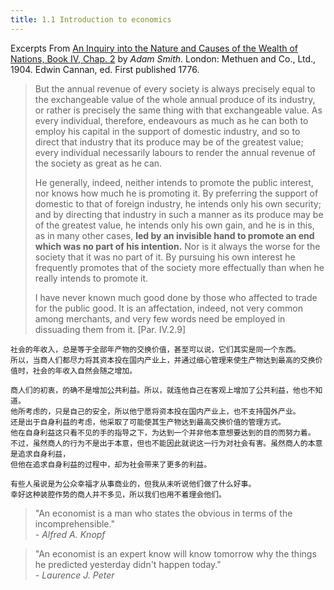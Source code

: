 ```yaml
---
title: 1.1 Introduction to economics
---
```


Excerpts
From [An Inquiry into the Nature and Causes of the Wealth of Nations, Book IV, Chap. 2](https://www.econlib.org/library/Smith/smWN.html?chapter_num=27#book-reader) by _Adam Smith_. London: Methuen and Co., Ltd., 1904. Edwin Cannan, ed. First published 1776.

> But the annual revenue of every society is always precisely equal to the exchangeable value of the whole annual produce of its industry, or rather is precisely the same thing with that exchangeable value.
> As every individual, therefore, endeavours as much as he can both to employ his capital in the support of domestic industry, and so to direct that industry that its produce may be of the greatest value; every individual necessarily labours to render the annual revenue of the society as great as he can.
>
> He generally, indeed, neither intends to promote the public interest, nor knows how much he is promoting it.
> By preferring the support of domestic to that of foreign industry, he intends only his own security; and by directing that industry in such a manner as its produce may be of the greatest value, he intends only his own gain, and he is in this, as in many other cases, **led by an invisible hand to promote an end which was no part of his intention.**
> Nor is it always the worse for the society that it was no part of it.
> By pursuing his own interest he frequently promotes that of the society more effectually than when he really intends to promote it.
>
> I have never known much good done by those who affected to trade for the public good. It is an affectation, indeed, not very common among merchants, and very few words need be employed in dissuading them from it. [Par. IV.2.9]

```
社会的年收入，总是等于全部年产物的交换价值，甚至可以说，它们其实是同一个东西。
所以，当商人们都尽力将其资本投在国内产业上，并通过细心管理来使生产物达到最高的交换价值时，社会的年收入自然会随之增加。

商人们的初衷，的确不是增加公共利益。所以，就连他自己在客观上增加了公共利益，他也不知道。
他所考虑的，只是自己的安全，所以他宁愿将资本投在国内产业上，也不支持国外产业。
还是出于自身利益的考虑，他采取了可能使其生产物达到最高交换价值的管理方式。
他在自身利益这只看不见的手的指导之下，为达到一个并非他本意想要达到的目的而努力着。
不过，虽然商人的行为不是出于本意，但也不能因此就说这一行为对社会有害。虽然商人的本意是追求自身利益，
但他在追求自身利益的过程中，却为社会带来了更多的利益。

有些人虽说是为公众幸福才从事商业的，但我从未听说他们做了什么好事。
幸好这种装腔作势的商人并不多见，所以我们也用不着理会他们。
```

> "An economist is a man who states the obvious in terms of the incomprehensible."  
> _- Alfred A. Knopf_

> "An economist is an expert know will know tomorrow why the things
> he predicted yesterday didn't happen today."  
> _- Laurence J. Peter_
